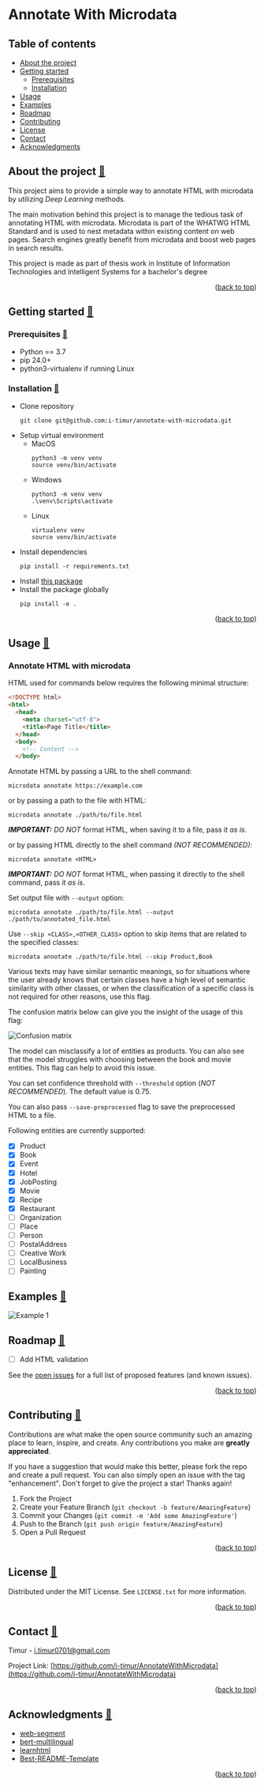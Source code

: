 <a name="readme-top"></a>

# Annotate With Microdata

## Table of contents
- [About the project](#about-the-project-)
- [Getting started](#getting-started-)
  - [Prerequisites](#prerequisites-)
  - [Installation](#installation-)
- [Usage](#usage-)
- [Examples](#examples-)
- [Roadmap](#roadmap-)
- [Contributing](#contributing-)
- [License](#license-)
- [Contact](#contact-)
- [Acknowledgments](#acknowledgments-)

## About the project [📌](#about-the-project-)

This project aims to provide a simple way to annotate HTML with microdata by utilizing *Deep Learning* methods.

The main motivation behind this project is to manage the tedious task of annotating HTML with microdata. Microdata is part of the WHATWG HTML Standard and is used to nest metadata within existing content on web pages. Search engines greatly benefit from microdata and boost web pages in search results.

This project is made as part of thesis work in Institute of Information Technologies and Intelligent Systems for a bachelor's degree

<p align="right">(<a href="#readme-top">back to top</a>)</p>

## Getting started [📌](#getting-started-)

### Prerequisites [📌](#prerequisites-)

- Python == 3.7
- pip 24.0+
- python3-virtualenv if running Linux

### Installation [📌](#installation-)

- Clone repository
  ```shell
  git clone git@github.com:i-timur/annotate-with-microdata.git
  ```
- Setup virtual environment
  - MacOS
    ```shell
    python3 -m venv venv
    source venv/bin/activate
    ```
  - Windows
    ```shell
    python3 -m venv venv
    .\venv\Scripts\activate
    ```
  - Linux
    ```shell
    virtualenv venv
    source venv/bin/activate
    ```
- Install dependencies
  ```shell
  pip install -r requirements.txt
  ```
- Install [this package](https://github.com/i-timur/learnhtml)
- Install the package globally
  ```shell
  pip install -e .
  ```

<p align="right">(<a href="#readme-top">back to top</a>)</p>

## Usage [📌](#usage-)

### Annotate HTML with microdata

HTML used for commands below requires the following minimal structure:

```html
<!DOCTYPE html>
<html>
  <head>
    <meta charset="utf-8">
    <title>Page Title</title>
  </head>
  <body>
    <!-- Content -->
  </body>
```

Annotate HTML by passing a URL to the shell command:

```shell
microdata annotate https://example.com
```

or by passing a path to the file with HTML:

```shell
microdata annotate ./path/to/file.html
```

***IMPORTANT:*** *DO NOT* format HTML, when saving it to a file, pass it *as is*.

or by passing HTML directly to the shell command *(NOT RECOMMENDED)*:

```shell
microdata annotate <HTML>
```

***IMPORTANT:*** *DO NOT* format HTML, when passing it directly to the shell command, pass it *as is*.

Set output file with `--output` option:

```shell
microdata annotate ./path/to/file.html --output ./path/to/annotated_file.html
```

Use `--skip <CLASS>,<OTHER_CLASS>` option to skip items that are related to the specified classes:

```shell
microdata annotate ./path/to/file.html --skip Product,Book
```

Various texts may have similar semantic meanings, so for situations where the user already knows 
that certain classes have a high level of semantic similarity with other classes, 
or when the classification of a specific class is not required for other reasons, use this flag.

The confusion matrix below can give you the insight of the usage of this flag:

![Confusion matrix](images/conf_matrix.jpg)

The model can misclassify a lot of entities as products.
You can also see that the model struggles with choosing between the book and movie entities.
This flag can help to avoid this issue.

You can set confidence threshold with `--threshold` option (*NOT RECOMMENDED*). The default value is 0.75.

You can also pass `--save-preprocessed` flag to save the preprocessed HTML to a file.

Following entities are currently supported:

- [X] Product
- [X] Book
- [X] Event
- [X] Hotel
- [X] JobPosting
- [X] Movie
- [X] Recipe
- [X] Restaurant
- [ ] Organization
- [ ] Place
- [ ] Person
- [ ] PostalAddress
- [ ] Creative Work
- [ ] LocalBusiness
- [ ] Painting

## Examples [📌](#examples-)

![Example 1](images/example-1.png)

## Roadmap [📌](#roadmap-)

- [ ] Add HTML validation

See the [open issues](https://github.com/i-timur/annotate-with-microdata/issues) for a full list of proposed features (and known issues).

<p align="right">(<a href="#readme-top">back to top</a>)</p>

## Contributing [📌](#contributing-)

Contributions are what make the open source community such an amazing place to learn, inspire, and create. Any contributions you make are **greatly appreciated**.

If you have a suggestion that would make this better, please fork the repo and create a pull request. You can also simply open an issue with the tag "enhancement".
Don't forget to give the project a star! Thanks again!

1. Fork the Project
2. Create your Feature Branch (`git checkout -b feature/AmazingFeature`)
3. Commit your Changes (`git commit -m 'Add some AmazingFeature'`)
4. Push to the Branch (`git push origin feature/AmazingFeature`)
5. Open a Pull Request

<p align="right">(<a href="#readme-top">back to top</a>)</p>

## License [📌](#license-)

Distributed under the MIT License. See `LICENSE.txt` for more information.

<p align="right">(<a href="#readme-top">back to top</a>)</p>

## Contact [📌](#contact-)

Timur - [i.timur0701@gmail.com](mailto:i.timur0701@gmail.com)

Project Link: [https://github.com/i-timur/AnnotateWithMicrodata](https://github.com/i-timur/AnnotateWithMicrodata)

<p align="right">(<a href="#readme-top">back to top</a>)</p>

## Acknowledgments [📌](#acknowledgments-)

- [web-segment](https://github.com/liaocyintl/web-segment)
- [bert-multilingual](https://github.com/google-research/bert/blob/master/multilingual.md)
- [learnhtml](https://github.com/nikitautiu/learnhtml)
- [Best-README-Template](https://github.com/othneildrew/Best-README-Template)

<p align="right">(<a href="#readme-top">back to top</a>)</p>
